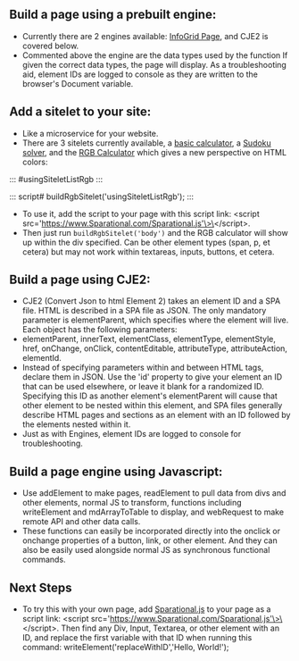 ## Build a page using a prebuilt engine:

- Currently there are 2 engines available: [InfoGrid Page](https://www.Sparational.com/engines/infoGridPage.js), and CJE2 is covered below.
- Commented above the engine are the data types used by the function If given the correct data types, the page will display. As a troubleshooting aid, element IDs are logged to console as they are written to the browser's Document variable.

## Add a sitelet to your site:

- Like a microservice for your website.
- There are 3 sitelets currently available, a [basic calculator](https://www.Sparational.com/sitelets/calc.js), a [Sudoku solver](https://www.Sparational.com/sitelets/sudokuSolver.js), and the [RGB Calculator](https://www.Sparational.com/sitelets/rgb.js) which gives a new perspective on HTML colors:

::: #usingSiteletListRgb
:::

::: script#
buildRgbSitelet('usingSiteletListRgb');
:::


- To use it, add the script to your page with this script link:  \<script src='https://www.Sparational.com/Sparational.js'\>\</script\>.
- Then just run `buildRgbSitelet('body')` and the RGB calculator will show up within the div specified. Can be other element types (span, p, et cetera) but may not work within textareas, inputs, buttons, et cetera.

## Build a page using CJE2:

- CJE2 (Convert Json to html Element 2) takes an element ID and a SPA file. HTML is described in a SPA file as JSON. The only mandatory parameter is elementParent, which specifies where the element will live. Each object has the following parameters:
- elementParent, innerText, elementClass, elementType, elementStyle, href, onChange, onClick, contentEditable, attributeType, attributeAction, elementId.
- Instead of specifying parameters within and between HTML tags, declare them in JSON. Use the 'id' property to give your element an ID that can be used elsewhere, or leave it blank for a randomized ID. Specifying this ID as another element's elementParent will cause that other element to be nested within this element, and SPA files generally describe HTML pages and sections as an element with an ID followed by the elements nested within it.
- Just as with Engines, element IDs are logged to console for troubleshooting.


## Build a page engine using Javascript:

- Use addElement to make pages, readElement to pull data from divs and other elements, normal JS to transform,  functions including writeElement and mdArrayToTable to display, and webRequest to make remote API and other data calls.
- These functions can easily be incorporated directly into the onclick or onchange properties of a button, link, or other element. And they can also be easily used alongside normal JS as synchronous functional commands.

## Next Steps

- To try this with your own page, add [Sparational.js](https://www.Sparational.com/Sparational.js) to your page as a script link: \<script src='https://www.Sparational.com/Sparational.js'\>\</script\>. Then find any Div, Input, Textarea, or other element with an ID, and replace the first variable with that ID when running this command: writeElement('replaceWithID','Hello, World!');
